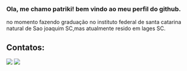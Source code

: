 ### Ola, me chamo patriki! bem vindo ao meu perfil do github.
no momento fazendo graduação no instituto federal de santa catarina
natural de Sao joaquim SC,mas atualmente resido em lages SC.
## Contatos:

<div>
<a href="https://www.instagram.com/sem/campaign/emailsignup/?campaign_id=13534421690&extra_1=s%7Cc%7C547348930993%7Ce%7Cinstagram%20%27%7C&placement=&creative=547348930993&keyword=instagram%20%27&partner_id=googlesem&extra_2=campaignid%3D13534421690%26adgroupid%3D126262409974%26matchtype%3De%26network%3Dg%26source%3Dnotmobile%26search_or_content%3Ds%26device%3Dc%26devicemodel%3D%26adposition%3D%26target%3D%26targetid%3Dkwd-1321618851291%26loc_physical_ms%3D9102278%26loc_interest_ms%3D%26feeditemid%3D%26param1%3D%26param2%3D&gad_source=1&gclid=EAIaIQobChMI9sDM8d3AiAMVHWFIAB0hACc8EAAYASAAEgLVt_D_BwE" target="_blank"><img src="https://img.shields.io/badge/-Instagram-%23E4405F?style=for-the-badge&logo=instagram&logoColor=white" target="_blank"></a>
<a href = "mailto:patriki7771@gmail.com"><img src="https://img.shields.io/badge/Gmail-D14836?style=for-the-badge&logo=gmail&logoColor=white" target="_blank"></a>   
</div>
